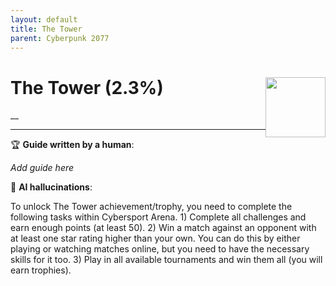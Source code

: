 ```yaml
---
layout: default
title: The Tower
parent: Cyberpunk 2077
---
```


# The Tower (2.3%) <img style="float: right;" src="https://cdn.cloudflare.steamstatic.com/steamcommunity/public/images/apps/1091500/c3c3b1235ae0dde8783ea38bf696c7269a63b3cb.jpg" width="96" height="96">

__

***

:trophy: **Guide written by a human**:

_Add guide here_

:robot: **AI hallucinations**:

To unlock The Tower achievement/trophy, you need to complete the following tasks within Cybersport Arena. 1) Complete all challenges and earn enough points (at least 50). 2) Win a match against an opponent with at least one star rating higher than your own. You can do this by either playing or watching matches online, but you need to have the necessary skills for it too. 3) Play in all available tournaments and win them all (you will earn trophies).
